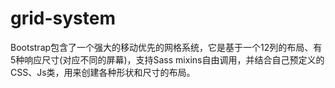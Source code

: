 # grid-system
Bootstrap包含了一个强大的移动优先的网格系统，它是基于一个12列的布局、有5种响应尺寸(对应不同的屏幕)，支持Sass mixins自由调用，并结合自己预定义的CSS、Js类，用来创建各种形状和尺寸的布局。